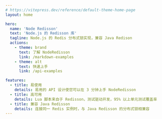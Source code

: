 ```yaml
---
# https://vitepress.dev/reference/default-theme-home-page
layout: home

hero:
  name: 'Node Redisson'
  text: 'Node.js 的 Redisson 库'
  tagline: Node.js 的 Redis 分布式锁实现，兼容 Java Redison
  actions:
    - theme: brand
      text: 了解 NodeRedisson
      link: /markdown-examples
    - theme: alt
      text: 快速上手
      link: /api-examples

features:
  - title: 易使用
    details: 易用的 API 设计使您可以在 3 分钟上手 NodeRedisson
  - title: 高可用
    details: Lua 脚本来自于 Redisson，测试驱动开发，95% 以上单元测试覆盖率
  - title: 兼容 Java Redisson
    details: 连接同一 Redis 实例时，与 Java Redisson 的分布式锁相兼容
---
```


